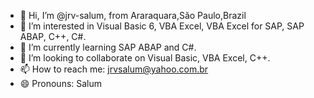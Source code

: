 - 👋 Hi, I’m @jrv-salum, from Araraquara,São Paulo,Brazil
- 👀 I’m interested in Visual Basic 6, VBA Excel, VBA Excel for SAP, SAP ABAP, C++, C#.
- 🌱 I’m currently learning SAP ABAP and C#.
- 💞️ I’m looking to collaborate on Visual Basic, VBA Excel, C++.
- 📫 How to reach me: jrvsalum@yahoo.com.br
- 😄 Pronouns: Salum

<!---
jrv-salum/jrv-salum is a ✨ special ✨ repository because its `README.md` (this file) appears on your GitHub profile.
You can click the Preview link to take a look at your changes.
--->

